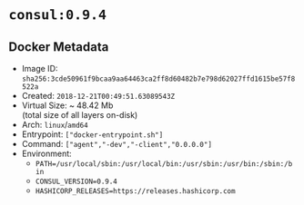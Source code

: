# `consul:0.9.4`

## Docker Metadata

- Image ID: `sha256:3cde50961f9bcaa9aa64463ca2ff8d60482b7e798d62027ffd1615be57f8522a`
- Created: `2018-12-21T00:49:51.63089543Z`
- Virtual Size: ~ 48.42 Mb  
  (total size of all layers on-disk)
- Arch: `linux`/`amd64`
- Entrypoint: `["docker-entrypoint.sh"]`
- Command: `["agent","-dev","-client","0.0.0.0"]`
- Environment:
  - `PATH=/usr/local/sbin:/usr/local/bin:/usr/sbin:/usr/bin:/sbin:/bin`
  - `CONSUL_VERSION=0.9.4`
  - `HASHICORP_RELEASES=https://releases.hashicorp.com`
